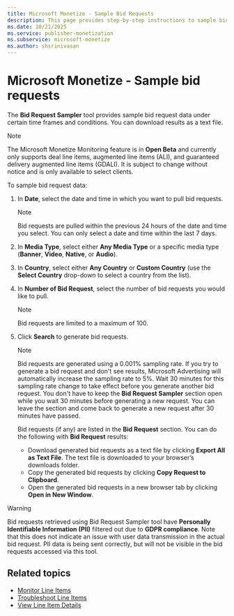 ```yaml
---
title: Microsoft Monetize - Sample Bid Requests
description: This page provides step-by-step instructions to sample bid request data.
ms.date: 10/21/2025
ms.service: publisher-monetization
ms.subservice: microsoft-monetize
ms.author: shsrinivasan
---
```



# Microsoft Monetize - Sample bid requests

The **Bid Request Sampler** tool provides sample bid request data under certain time frames and conditions. You can download results as a text file.

> [!NOTE]
> The Microsoft Monetize Monitoring feature is in **Open Beta** and currently only supports deal line items, augmented line items (ALI), and guaranteed delivery augmented line items (GDALI). It is subject to change without notice and is only available to select clients.

To sample bid request data:

1. In **Date**, select the date and time in which you want to pull bid requests.

    > [!NOTE]
    > Bid requests are pulled within the previous 24 hours of the date and time you select. You can only select a date and time within the last 7 days.

1. In **Media Type**, select either **Any Media Type** or a specific media type (**Banner**, **Video**, **Native**, or **Audio**).
1. In **Country**, select either **Any Country** or **Custom Country** (use the **Select Country** drop-down to select a country from the list).
1. In **Number of Bid Request**, select the number of bid requests you would like to pull.

    > [!NOTE]
    >  Bid requests are limited to a maximum of 100.

1. Click **Search** to generate bid requests.

    > [!NOTE]
    > Bid requests are generated using a 0.001% sampling rate. If you try to generate a bid request and don't see results, Microsoft Advertising will automatically increase the sampling rate to 5%. Wait 30 minutes for this sampling rate change to take effect before you generate another bid request. You don't have to keep the **Bid Request Sampler** section open while you wait 30 minutes before generating a new request. You can leave the section and come back to generate a new request after 30 minutes have passed.

    Bid requests (if any) are listed in the **Bid Request** section. You can do the following with **Bid Request** results:
    - Download generated bid requests as a text file by clicking **Export All as Text File**. The text file is downloaded to your browser’s downloads folder.
    - Copy the generated bid requests by clicking **Copy Request to Clipboard**.
    - Open the generated bid requests in a new browser tab by clicking **Open in New Window**.
  
> [!WARNING]
> Bid requests retrieved using Bid Request Sampler tool have **Personally Identifiable Information (PII)** filtered out due to **GDPR compliance**.
> Note that this does not indicate an issue with user data transmission in the actual bid request. PII data is being sent correctly, but will not be visible in the bid requests accessed via this tool.


## Related topics

- [Monitor Line Items](monitor-line-items.md)
- [Troubleshoot Line Items](troubleshoot-line-items.md)
- [View Line Item Details](view-line-item-details-smw.md)
